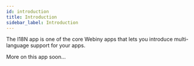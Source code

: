 ```yaml
---
id: introduction
title: Introduction
sidebar_label: Introduction
---
```


The I18N app is one of the core Webiny apps that lets you introduce multi-language support for your apps.

More on this app soon...
